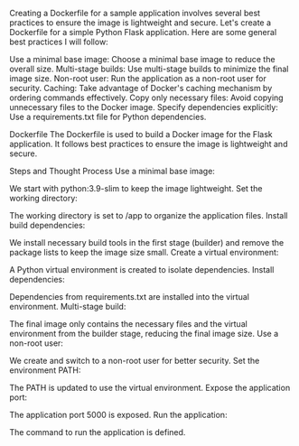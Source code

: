 Creating a Dockerfile for a sample application involves several best practices to ensure the image is lightweight and secure. Let's create a Dockerfile for a simple Python Flask application. Here are some general best practices I will follow:

Use a minimal base image: Choose a minimal base image to reduce the overall size.
Multi-stage builds: Use multi-stage builds to minimize the final image size.
Non-root user: Run the application as a non-root user for security.
Caching: Take advantage of Docker's caching mechanism by ordering commands effectively.
Copy only necessary files: Avoid copying unnecessary files to the Docker image.
Specify dependencies explicitly: Use a requirements.txt file for Python dependencies.


Dockerfile
The Dockerfile is used to build a Docker image for the Flask application. It follows best practices to ensure the image is lightweight and secure.

Steps and Thought Process
Use a minimal base image:

We start with python:3.9-slim to keep the image lightweight.
Set the working directory:

The working directory is set to /app to organize the application files.
Install build dependencies:

We install necessary build tools in the first stage (builder) and remove the package lists to keep the image size small.
Create a virtual environment:

A Python virtual environment is created to isolate dependencies.
Install dependencies:

Dependencies from requirements.txt are installed into the virtual environment.
Multi-stage build:

The final image only contains the necessary files and the virtual environment from the builder stage, reducing the final image size.
Use a non-root user:

We create and switch to a non-root user for better security.
Set the environment PATH:

The PATH is updated to use the virtual environment.
Expose the application port:

The application port 5000 is exposed.
Run the application:

The command to run the application is defined.